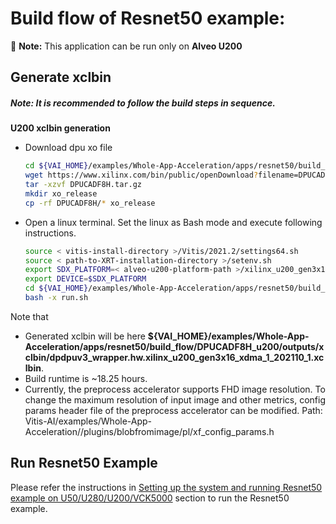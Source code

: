 # Build flow  of Resnet50 example: 
:pushpin: **Note:** This application can be run only on **Alveo U200**

## Generate xclbin

##### **Note:** It is recommended to follow the build steps in sequence.

**U200 xclbin generation**
* Download dpu xo file
    ```sh
    cd ${VAI_HOME}/examples/Whole-App-Acceleration/apps/resnet50/build_flow/DPUCADF8H_u200
    wget https://www.xilinx.com/bin/public/openDownload?filename=DPUCADF8H.tar.gz
    tar -xzvf DPUCADF8H.tar.gz
    mkdir xo_release
    cp -rf DPUCADF8H/* xo_release
    ```

* Open a linux terminal. Set the linux as Bash mode and execute following instructions.
    ```sh
    source < vitis-install-directory >/Vitis/2021.2/settings64.sh
    source < path-to-XRT-installation-directory >/setenv.sh
    export SDX_PLATFORM=< alveo-u200-platform-path >/xilinx_u200_gen3x16_xdma_1_202110_1/xilinx_u200_gen3x16_xdma_1_202110_1.xpfm
    export DEVICE=$SDX_PLATFORM
    cd ${VAI_HOME}/examples/Whole-App-Acceleration/apps/resnet50/build_flow/DPUCADF8H_u200
    bash -x run.sh
    ```
Note that 
- Generated xclbin will be here **${VAI_HOME}/examples/Whole-App-Acceleration/apps/resnet50/build_flow/DPUCADF8H_u200/outputs/xclbin/dpdpuv3_wrapper.hw.xilinx_u200_gen3x16_xdma_1_202110_1.xclbin**.
- Build runtime is ~18.25 hours.
- Currently, the preprocess accelerator supports FHD image resolution. To change the maximum resolution of input image and other metrics, config params header file of the preprocess accelerator can be modified. Path: Vitis-AI/examples/Whole-App-Acceleration//plugins/blobfromimage/pl/xf_config_params.h

## Run Resnet50 Example
Please refer the instructions in [Setting up the system and running Resnet50 example on U50/U280/U200/VCK5000](../../README.md#setting-up-the-system-and-running-resnet50-example-on-u50u280u200vck5000) section to run the Resnet50 example.
